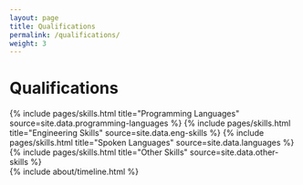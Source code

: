```yaml
---
layout: page
title: Qualifications
permalink: /qualifications/
weight: 3
---
```


# **Qualifications**

<div class="row">
{% include pages/skills.html title="Programming Languages" source=site.data.programming-languages %}
{% include pages/skills.html title="Engineering Skills" source=site.data.eng-skills %}
{% include pages/skills.html title="Spoken Languages" source=site.data.languages %}
{% include pages/skills.html title="Other Skills" source=site.data.other-skills %}
</div>

<div class="row">
{% include about/timeline.html %}
</div>
